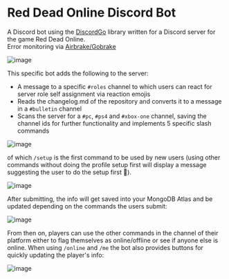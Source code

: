 # Red Dead Online Discord Bot

A Discord bot using the [DiscordGo](https://github.com/bwmarrin/discordgo) library written for a Discord server for the game Red Dead Online.<br/>
Error monitoring via [Airbrake/Gobrake](https://github.com/airbrake/gobrake)

![image](https://user-images.githubusercontent.com/36411819/227712741-1a869ec2-a3a1-49b1-88f9-fdec4f284499.png)

This specific bot adds the following to the server:
- A message to a specific `#roles` channel to which users can react for server role self assignment via reaction emojis
- Reads the changelog.md of the repository and converts it to a message in a `#bulletin` channel
- Scans the server for a `#pc`, `#ps4` and `#xbox-one` channel, saving the channel ids for further functionality and implements 5 specific slash commands

![image](https://user-images.githubusercontent.com/36411819/227712404-93b6cc03-2513-4abf-b7bc-ff8d7de38180.png)

of which `/setup` is the first command to be used by new users (using other commands without doing the profile setup first will display a message suggesting the user to do the setup first 🤠).

![image](https://user-images.githubusercontent.com/36411819/227711884-cde0a993-e1e0-476e-bb27-b028047b0c7a.png)

After submitting, the info will get saved into your MongoDB Atlas and be updated depending on the commands the users submit:

![image](https://user-images.githubusercontent.com/36411819/227712181-f87e9d2a-8e25-48dd-9c19-e56d64c41554.png)

From then on, players can use the other commands in the channel of their platform either to flag themselves as online/offline or see if anyone else is online. When using `/online` and `/me` the bot also provides buttons for quickly updating the player's info:

![image](https://user-images.githubusercontent.com/36411819/227710657-bd5a3b31-42fb-4676-81dd-46d422ccc040.png)
